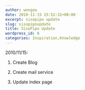 ```yaml
---
author: wongoo
date: 2010-11-15 15:52:32+00:00
excerpt: sisopipo update
slug: sisopipoupdate
title: SisoPipo Update
wordpress_id: 8
categories: Inspiration,Knowledge
---
```


2010/11/15:

1. Create Blog

2. Create mail service

3. Update index page
